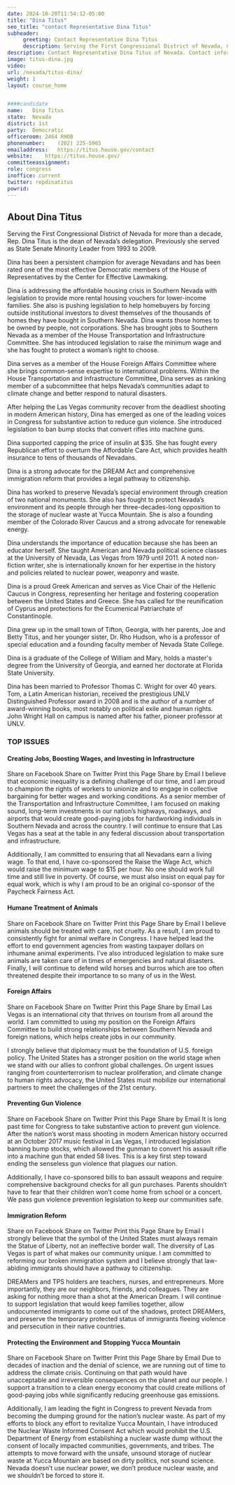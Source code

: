 ```yaml
---
date: 2024-10-20T11:54:12-05:00
title: "Dina Titus"
seo_title: "contact Representative Dina Titus"
subheader:
     greeting: Contact Representative Dina Titus 
     description: Serving the First Congressional District of Nevada, Congresswoman Dina Titus has built a strong record of achievement as both an educator and a public servant.
description: Contact Representative Dina Titus of Nevada. Contact information for Dina Titus includes email address, phone number, and mailing address.
image: titus-dina.jpg
video: 
url: /nevada/titus-dina/
weight: 1
layout: course_home


####candidate
name:	Dina Titus
state:	Nevada
district: 1st
party:	Democratic
officeroom:	2464 RHOB
phonenumber:	(202) 225-5965
emailaddress:	https://titus.house.gov/contact
website:	https://titus.house.gov/
committeeassignment: 
role: congress
inoffice: current
twitter: repdinatitus
powrid: 
---
```


## About Dina Titus
Serving the First Congressional District of Nevada for more than a decade, Rep. Dina Titus is the dean of Nevada’s delegation. Previously she served as State Senate Minority Leader from 1993 to 2009. 

Dina has been a persistent champion for average Nevadans and has been rated one of the most effective Democratic members of the House of Representatives by the Center for Effective Lawmaking. 

Dina is addressing the affordable housing crisis in Southern Nevada with legislation to provide more rental housing vouchers for lower-income families. She also is pushing legislation to help homebuyers by forcing outside institutional investors to divest themselves of the thousands of homes they have bought in Southern Nevada. Dina wants those homes to be owned by people, not corporations. She has brought jobs to Southern Nevada as a member of the House Transportation and Infrastructure Committee. She has introduced legislation to raise the minimum wage and she has fought to protect a woman’s right to choose. 

Dina serves as a member of the House Foreign Affairs Committee where she brings common-sense expertise to international problems. Within the House Transportation and Infrastructure Committee, Dina serves as ranking member of a subcommittee that helps Nevada’s communities adapt to climate change and better respond to natural disasters. 

After helping the Las Vegas community recover from the deadliest shooting in modern American history, Dina has emerged as one of the leading voices in Congress for substantive action to reduce gun violence. She introduced legislation to ban bump stocks that convert rifles into machine guns. 

Dina supported capping the price of insulin at $35. She has fought every Republican effort to overturn the Affordable Care Act, which provides health insurance to tens of thousands of Nevadans.

Dina is a strong advocate for the DREAM Act and comprehensive immigration reform that provides a legal pathway to citizenship. 

Dina has worked to preserve Nevada’s special environment through creation of two national monuments. She also has fought to protect Nevada’s environment and its people through her three-decades-long opposition to the storage of nuclear waste at Yucca Mountain. She is also a founding member of the Colorado River Caucus and a strong advocate for renewable energy. 

Dina understands the importance of education because she has been an educator herself. She taught American and Nevada political science classes at the University of Nevada, Las Vegas from 1979 until 2011. A noted non-fiction writer, she is internationally known for her expertise in the history and policies related to nuclear power, weaponry and waste. 

Dina is a proud Greek American and serves as Vice Chair of the Hellenic Caucus in Congress, representing her heritage and fostering cooperation between the United States and Greece. She has called for the reunification of Cyprus and protections for the Ecumenical Patriarchate of Constantinople. 

Dina grew up in the small town of Tifton, Georgia, with her parents, Joe and Betty Titus, and her younger sister, Dr. Rho Hudson, who is a professor of special education and a founding faculty member of Nevada State College. 

Dina is a graduate of the College of William and Mary, holds a master's degree from the University of Georgia, and earned her doctorate at Florida State University. 

Dina has been married to Professor Thomas C. Wright for over 40 years. Tom, a Latin American historian, received the prestigious UNLV Distinguished Professor award in 2008 and is the author of a number of award-winning books, most notably on political exile and human rights. John Wright Hall on campus is named after his father, pioneer professor at UNLV.


### TOP ISSUES

#### Creating Jobs, Boosting Wages, and Investing in Infrastructure

Share on Facebook Share on Twitter Print this Page Share by Email
I believe that economic inequality is a defining challenge of our time, and I am proud to champion the rights of workers to unionize and to engage in collective bargaining for better wages and working conditions. As a senior member of the Transportation and Infrastructure Committee, I am focused on making sound, long-term investments in our nation’s highways, roadways, and airports that would create good-paying jobs for hardworking individuals in Southern Nevada and across the country. I will continue to ensure that Las Vegas has a seat at the table in any federal discussion about transportation and infrastructure. 

Additionally, I am committed to ensuring that all Nevadans earn a living wage. To that end, I have co-sponsored the Raise the Wage Act, which would raise the minimum wage to $15 per hour. No one should work full time and still live in poverty. Of course, we must also insist on equal pay for equal work, which is why I am proud to be an original co-sponsor of the Paycheck Fairness Act. 

#### Humane Treatment of Animals

Share on Facebook Share on Twitter Print this Page Share by Email
I believe animals should be treated with care, not cruelty. As a result, I am proud to consistently fight for animal welfare in Congress. I have helped lead the effort to end government agencies from wasting taxpayer dollars on inhumane animal experiments. I’ve also introduced legislation to make sure animals are taken care of in times of emergencies and natural disasters. Finally, I will continue to defend wild horses and burros which are too often threatened despite their importance to so many of us in the West.

#### Foreign Affairs

Share on Facebook Share on Twitter Print this Page Share by Email
Las Vegas is an international city that thrives on tourism from all around the world. I am committed to using my position on the Foreign Affairs Committee to build strong relationships between Southern Nevada and foreign nations, which helps create jobs in our community. 

I strongly believe that diplomacy must be the foundation of U.S. foreign policy. The United States has a stronger position on the world stage when we stand with our allies to confront global challenges. On urgent issues ranging from counterterrorism to nuclear proliferation, and climate change to human rights advocacy, the United States must mobilize our international partners to meet the challenges of the 21st century. 

#### Preventing Gun Violence

Share on Facebook Share on Twitter Print this Page Share by Email
It is long past time for Congress to take substantive action to prevent gun violence. After the nation’s worst mass shooting in modern American history occurred at an October 2017 music festival in Las Vegas, I introduced legislation banning bump stocks, which allowed the gunman to convert his assault rifle into a machine gun that ended 58 lives. This is a key first step toward ending the senseless gun violence that plagues our nation. 

Additionally, I have co-sponsored bills to ban assault weapons and require comprehensive background checks for all gun purchases. Parents shouldn’t have to fear that their children won’t come home from school or a concert. We pass gun violence prevention legislation to keep our communities safe.

#### Immigration Reform

Share on Facebook Share on Twitter Print this Page Share by Email
I strongly believe that the symbol of the United States must always remain the Statue of Liberty, not an ineffective border wall. The diversity of Las Vegas is part of what makes our community unique. I am committed to reforming our broken immigration system and I believe strongly that law-abiding immigrants should have a pathway to citizenship. 

DREAMers and TPS holders are teachers, nurses, and entrepreneurs. More importantly, they are our neighbors, friends, and colleagues. They are asking for nothing more than a shot at the American Dream. I will continue to support legislation that would keep families together, allow undocumented immigrants to come out of the shadows, protect DREAMers, and preserve the temporary protected status of immigrants fleeing violence and persecution in their native countries.

#### Protecting the Environment and Stopping Yucca Mountain

Share on Facebook Share on Twitter Print this Page Share by Email
Due to decades of inaction and the denial of science, we are running out of time to address the climate crisis. Continuing on that path would have unacceptable and irreversible consequences on the planet and our people. I support a transition to a clean energy economy that could create millions of good-paying jobs while significantly reducing greenhouse gas emissions. 

Additionally, I am leading the fight in Congress to prevent Nevada from becoming the dumping ground for the nation’s nuclear waste. As part of my efforts to block any effort to revitalize Yucca Mountain, I have introduced the Nuclear Waste Informed Consent Act which would prohibit the U.S. Department of Energy from establishing a nuclear waste dump without the consent of locally impacted communities, governments, and tribes. The attempts to move forward with the unsafe, unsound storage of nuclear waste at Yucca Mountain are based on dirty politics, not sound science. Nevada doesn’t use nuclear power, we don’t produce nuclear waste, and we shouldn’t be forced to store it.